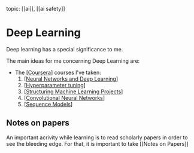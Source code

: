 ---
---
topic: [[ai]], [[ai safety]]


# Deep Learning

Deep learning has a special significance to me.

The main ideas for me concerning Deep Learning are:

- The [[Coursera]] courses I've taken:
  1. [[Neural Networks and Deep Learning]]
  2. [[Hyperparameter tuning]]
  3. [[Structuring Machine Learning Projects]]
  4. [[Convolutional Neural Networks]]
  5. [[Sequence Models]]

## Notes on papers

An important acrivity while learning is to read scholarly papers in order to see the bleeding edge.
For that, it is important to take [[Notes on Papers]]

[//begin]: # "Autogenerated link references for markdown compatibility"
[Coursera]: coursera "Coursera"
[Neural Networks and Deep Learning]: neural-networks-and-deep-learning "Neural Networks and Deep Learning"
[Hyperparameter tuning]: hyperparameter-tuning "Hyperparameter Tuning"
[Structuring Machine Learning Projects]: structuring-machine-learning-projects "Structuring Machine Learning Projects"
[Convolutional Neural Networks]: convolutional-neural-networks "Convolutional Neural Networks"
[Sequence Models]: sequence-models "Sequence Models"
[//end]: # "Autogenerated link references"
